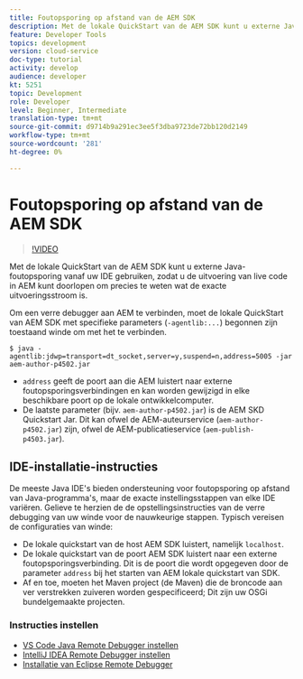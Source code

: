 ```yaml
---
title: Foutopsporing op afstand van de AEM SDK
description: Met de lokale QuickStart van de AEM SDK kunt u externe Java-foutopsporing vanaf uw IDE gebruiken, zodat u de uitvoering van live code in AEM kunt doorlopen om precies te weten wat de exacte uitvoeringsstroom is.
feature: Developer Tools
topics: development
version: cloud-service
doc-type: tutorial
activity: develop
audience: developer
kt: 5251
topic: Development
role: Developer
level: Beginner, Intermediate
translation-type: tm+mt
source-git-commit: d9714b9a291ec3ee5f3dba9723de72bb120d2149
workflow-type: tm+mt
source-wordcount: '281'
ht-degree: 0%

---
```



# Foutopsporing op afstand van de AEM SDK

>[!VIDEO](https://video.tv.adobe.com/v/34338/?quality=12&learn=on)

Met de lokale QuickStart van de AEM SDK kunt u externe Java-foutopsporing vanaf uw IDE gebruiken, zodat u de uitvoering van live code in AEM kunt doorlopen om precies te weten wat de exacte uitvoeringsstroom is.

Om een verre debugger aan AEM te verbinden, moet de lokale QuickStart van AEM SDK met specifieke parameters (`-agentlib:...`) begonnen zijn toestaand winde om met het te verbinden.

```
$ java -agentlib:jdwp=transport=dt_socket,server=y,suspend=n,address=5005 -jar aem-author-p4502.jar   
```

+ `address` geeft de poort aan die AEM luistert naar externe foutopsporingsverbindingen en kan worden gewijzigd in elke beschikbare poort op de lokale ontwikkelcomputer.
+ De laatste parameter (bijv. `aem-author-p4502.jar`) is de AEM SKD Quickstart Jar. Dit kan ofwel de AEM-auteurservice (`aem-author-p4502.jar`) zijn, ofwel de AEM-publicatieservice (`aem-publish-p4503.jar`).

## IDE-installatie-instructies

De meeste Java IDE&#39;s bieden ondersteuning voor foutopsporing op afstand van Java-programma&#39;s, maar de exacte instellingsstappen van elke IDE variëren. Gelieve te herzien de de opstellingsinstructies van de verre debugging van uw winde voor de nauwkeurige stappen. Typisch vereisen de configuraties van winde:

+ De lokale quickstart van de host AEM SDK luistert, namelijk `localhost`.
+ De lokale quickstart van de poort AEM SDK luistert naar een externe foutopsporingsverbinding. Dit is de poort die wordt opgegeven door de parameter `address` bij het starten van AEM lokale quickstart van SDK.
+ Af en toe, moeten het Maven project (de Maven) die de broncode aan ver verstrekken zuiveren worden gespecificeerd; Dit zijn uw OSGi bundelgemaakte projecten.

### Instructies instellen

+ [VS Code Java Remote Debugger instellen](https://code.visualstudio.com/docs/java/java-debugging)
+ [IntelliJ IDEA Remote Debugger instellen](https://www.jetbrains.com/help/idea/run-debug-configuration-remote-debug.html)
+ [Installatie van Eclipse Remote Debugger](https://javapapers.com/core-java/java-remote-debug-with-eclipse/)

